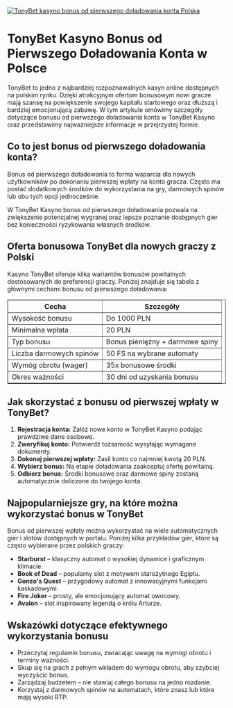 [![TonyBet kasyno bonus od pierwszego doładowania konta Polska](https://123-caf.pages.dev/gitsignup.png)](https://vrmoo.ru/Bt82HjjY)

<h1>TonyBet Kasyno Bonus od Pierwszego Doładowania Konta w Polsce</h1> <p>TonyBet to jedno z najbardziej rozpoznawalnych kasyn online dostępnych na polskim rynku. Dzięki atrakcyjnym ofertom bonusowym nowi gracze mają szansę na powiększenie swojego kapitału startowego oraz dłuższą i bardziej emocjonującą zabawę. W tym artykule omówimy szczegóły dotyczące bonusu od pierwszego doładowania konta w TonyBet Kasyno oraz przedstawimy najważniejsze informacje w przejrzystej formie.</p>  <h2>Co to jest bonus od pierwszego doładowania konta?</h2> <p>Bonus od pierwszego doładowania to forma wsparcia dla nowych użytkowników po dokonaniu pierwszej wpłaty na konto gracza. Często ma postać dodatkowych środków do wykorzystania na gry, darmowych spinów lub obu tych opcji jednocześnie.</p> <p>W TonyBet Kasyno bonus od pierwszego doładowania pozwala na zwiększenie potencjalnej wygranej oraz lepsze poznanie dostępnych gier bez konieczności ryzykowania własnych środków.</p>  <h2>Oferta bonusowa TonyBet dla nowych graczy z Polski</h2> <p>Kasyno TonyBet oferuje kilka wariantów bonusów powitalnych dostosowanych do preferencji graczy. Poniżej znajduje się tabela z głównymi cechami bonusu od pierwszego doładowania:</p>  <table border="1" cellpadding="8" cellspacing="0" style="border-collapse: collapse; width: 100%; max-width: 600px;">   <thead>     <tr>       <th>Cecha</th>       <th>Szczegóły</th>     </tr>   </thead>   <tbody>     <tr>       <td>Wysokość bonusu</td>       <td>Do 1000 PLN</td>     </tr>     <tr>       <td>Minimalna wpłata</td>       <td>20 PLN</td>     </tr>     <tr>       <td>Typ bonusu</td>       <td>Bonus pieniężny + darmowe spiny</td>     </tr>     <tr>       <td>Liczba darmowych spinów</td>       <td>50 FS na wybrane automaty</td>     </tr>     <tr>       <td>Wymóg obrotu (wager)</td>       <td>35x bonusowe środki</td>     </tr>     <tr>       <td>Okres ważności</td>       <td>30 dni od uzyskania bonusu</td>     </tr>   </tbody> </table>  <h2>Jak skorzystać z bonusu od pierwszej wpłaty w TonyBet?</h2> <ol>   <li><strong>Rejestracja konta:</strong> Załóż nowe konto w TonyBet Kasyno podając prawdziwe dane osobowe.</li>   <li><strong>Zweryfikuj konto:</strong> Potwierdź tożsamość wysyłając wymagane dokumenty.</li>   <li><strong>Dokonaj pierwszej wpłaty:</strong> Zasil konto co najmniej kwotą 20 PLN.</li>   <li><strong>Wybierz bonus:</strong> Na etapie doładowania zaakceptuj ofertę powitalną.</li>   <li><strong>Odbierz bonus:</strong> Środki bonusowe oraz darmowe spiny zostaną automatycznie doliczone do twojego konta.</li> </ol>  <h2>Najpopularniejsze gry, na które można wykorzystać bonus w TonyBet</h2> <p>Bonus od pierwszej wpłaty można wykorzystać na wiele automatycznych gier i slotów dostępnych w portalu. Poniżej kilka przykładów gier, które są często wybierane przez polskich graczy:</p> <ul>   <li><strong>Starburst</strong> – klasyczny automat o wysokiej dynamice i graficznym klimacie.</li>   <li><strong>Book of Dead</strong> – popularny slot z motywem starożytnego Egiptu.</li>   <li><strong>Gonzo's Quest</strong> – przygodowy automat z innowacyjnymi funkcjami kaskadowymi.</li>   <li><strong>Fire Joker</strong> – prosty, ale emocjonujący automat owocowy.</li>   <li><strong>Avalon</strong> – slot inspirowany legendą o królu Arturze.</li> </ul>  <h2>Wskazówki dotyczące efektywnego wykorzystania bonusu</h2> <ul>   <li>Przeczytaj regulamin bonusu, zwracając uwagę na wymogi obrotu i terminy ważności.</li>   <li>Skup się na grach z pełnym wkładem do wymogu obrotu, aby szybciej wyczyścić bonus.</li>   <li>Zarządzaj budżetem – nie stawiaj całego bonusu na jedno rozdanie.</li>   <li>Korzystaj z darmowych spinów na automatach, które znasz lub które mają wysoki RTP.</li> </ul>